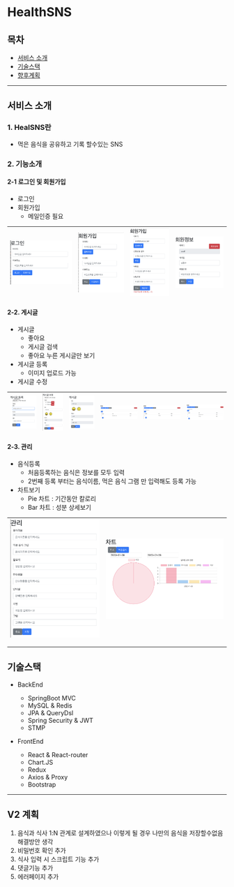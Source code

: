 # HealthSNS

##  목차
- [서비스 소개](#서비스-소개)
- [기술스택](#기술스택)
- [향후계획](#향후계획)
----
## 서비스 소개
### 1. HealSNS란
 - 먹은 음식을 공유하고 기록 할수있는 SNS

### 2. 기능소개
#### 2-1 로그인 및 회원가입
 - 로그인
 - 회원가입
    - 메일인증 필요

![image.jpg1](/Image/로그인.png)|![image.jpg1](/Image/회원가입.png)|![image.jpg1](/Image/중복확인.png)|![image.jpg1](/Image/%ED%9A%8C%EC%9B%90%EC%A0%95%EB%B3%B4%20%EC%88%98%EC%A0%95.png)
--- | --- | --- | --- | 



#### 2-2. 게시글
- 게시글
    - 좋아요
    - 게시글 검색
    - 좋아요 누른 게시글만 보기 
- 게시글 등록
    - 이미지 업로드 가능
- 게시글 수정

![image.jpg1](/Image/%EA%B2%8C%EC%8B%9C%EA%B8%80%20%EB%93%B1%EB%A1%9D.png)|![image.jpg1](/Image/%EA%B2%8C%EC%8B%9C%EA%B8%80%20%EC%88%98%EC%A0%95.png)|![image.jpg1](/Image/게시글.png)|![image.jpg1](/Image/검색.png)|![image.jpg1](/Image/%EC%A2%8B%EC%95%84%EC%9A%94%20%EB%B3%B4%EA%B8%B0.png)|![image.jpg1](/Image/메인화면.png)
--- | --- | --- | --- | --- | --- |

#### 2-3. 관리
- 음식등록
    - 처음등록하는 음식은 정보를 모두 입력
    - 2번째 등록 부터는 음식이름, 먹은 음식 그램 만 입력해도 등록 가능
- 차트보기
    - Pie 차트 : 기간동안 칼로리
    - Bar 차트 : 성분 상세보기

![image.jpg1](/Image/먹은음식.png)|![image.jpg1](/Image/차트.png)
--- | --- | 

----
## 기술스택
 - BackEnd
    - SpringBoot MVC
    - MySQL & Redis
    - JPA & QueryDsl
    - Spring Security & JWT
    - STMP

- FrontEnd
    - React & React-router
    - Chart.JS
    - Redux
    - Axios & Proxy
    - Bootstrap
----

## V2 계획
1. 음식과 식사 1:N 관계로 설계하였으나 이렇게 될 경우 나만의 음식을 저장할수없음 해결방안 생각
2. 비밀번호 확인 추가
3. 식사 입력 시 스크립트 기능 추가
4. 댓글기능 추가
5. 에러페이지 추가
